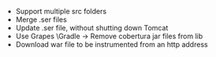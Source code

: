   * Support multiple src folders
  * Merge .ser files
  * Update .ser file, without shutting down Tomcat
  * Use Grapes \Gradle -> Remove cobertura jar files from lib
  * Download war file to be instrumented from an http address